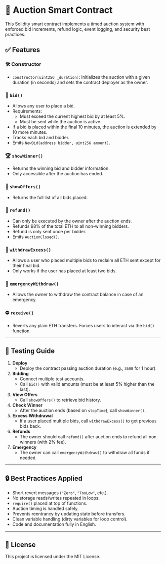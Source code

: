 # 🧾 Auction Smart Contract

This Solidity smart contract implements a timed auction system with enforced bid increments, refund logic, event logging, and security best practices.

## ✅ Features

### 🛠 Constructor

- `constructor(uint256 _duration)`: Initializes the auction with a given duration (in seconds) and sets the contract deployer as the owner.

### 💸 `bid()`

- Allows any user to place a bid.
- Requirements:
  - Must exceed the current highest bid by at least 5%.
  - Must be sent while the auction is active.
- If a bid is placed within the final 10 minutes, the auction is extended by 10 more minutes.
- Tracks each bid and bidder.
- Emits `NewBid(address bidder, uint256 amount)`.

### 🏆 `showWinner()`

- Returns the winning bid and bidder information.
- Only accessible after the auction has ended.

### 📜 `showOffers()`

- Returns the full list of all bids placed.

### 🔁 `refund()`

- Can only be executed by the owner after the auction ends.
- Refunds 98% of the total ETH to all non-winning bidders.
- Refund is only sent once per bidder.
- Emits `AuctionClosed()`.

### 🧮 `withdrawExcess()`

- Allows a user who placed multiple bids to reclaim all ETH sent except for their final bid.
- Only works if the user has placed at least two bids.

### 🚨 `emergencyWithdraw()`

- Allows the owner to withdraw the contract balance in case of an emergency.

### ⛔ `receive()`

- Reverts any plain ETH transfers. Forces users to interact via the `bid()` function.

---

## 🧪 Testing Guide

1. **Deploy**
   - Deploy the contract passing auction duration (e.g., `3600` for 1 hour).
2. **Bidding**
   - Connect multiple test accounts.
   - Call `bid()` with valid amounts (must be at least 5% higher than the last).
3. **View Offers**
   - Call `showOffers()` to retrieve bid history.
4. **Check Winner**
   - After the auction ends (based on `stopTime`), call `showWinner()`.
5. **Excess Withdrawal**
   - If a user placed multiple bids, call `withdrawExcess()` to get previous bids back.
6. **Refunds**
   - The owner should call `refund()` after auction ends to refund all non-winners (with 2% fee).
7. **Emergency**
   - The owner can call `emergencyWithdraw()` to withdraw all funds if needed.

---

## 🔒 Best Practices Applied

- Short revert messages (`"Zero"`, `"TooLow"`, etc.).
- No storage reads/writes repeated in loops.
- `require()` placed at top of functions.
- Auction timing is handled safely.
- Prevents reentrancy by updating state before transfers.
- Clean variable handling (dirty variables for loop control).
- Code and documentation fully in English.

---

## 📜 License

This project is licensed under the MIT License.
